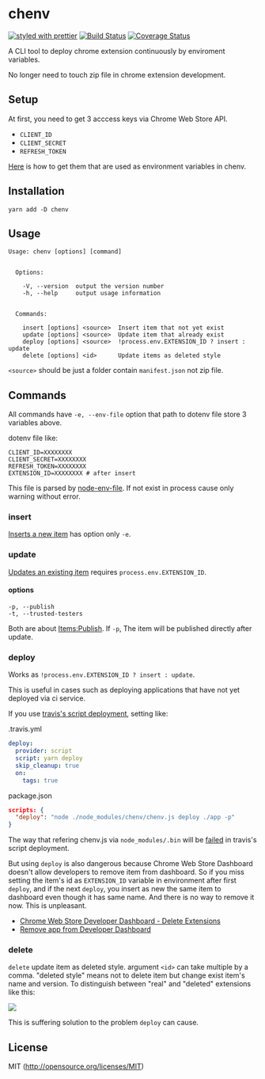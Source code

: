 # chenv
[![styled with prettier](https://img.shields.io/badge/styled_with-prettier-ff69b4.svg)](https://github.com/prettier/prettier)
[![Build Status](https://travis-ci.org/kthjm/chenv.svg?branch=master)](https://travis-ci.org/kthjm/chenv)
[![Coverage Status](https://coveralls.io/repos/github/kthjm/chenv/badge.svg?branch=master)](https://coveralls.io/github/kthjm/chenv?branch=master)

A CLI tool to deploy chrome extension continuously by enviroment variables.

No longer need to touch zip file in chrome extension development.

<!-- ![](https://nysanda.files.wordpress.com/2014/11/shaolinwoodenmen_hongkonglegends_movie_29.png) -->

## Setup
At first, you need to get 3 acccess keys via Chrome Web Store API.
* `CLIENT_ID`
* `CLIENT_SECRET`
* `REFRESH_TOKEN`

[Here](https://developer.chrome.com/webstore/using_webstore_api) is how to get them that are used as environment variables in chenv.

## Installation
```shell
yarn add -D chenv
```
## Usage

```shell
Usage: chenv [options] [command]


  Options:

    -V, --version  output the version number
    -h, --help     output usage information


  Commands:

    insert [options] <source>  Insert item that not yet exist
    update [options] <source>  Update item that already exist
    deploy [options] <source>  !process.env.EXTENSION_ID ? insert : update
    delete [options] <id>      Update items as deleted style
```

`<source>` should be just a folder contain `manifest.json` not zip file.

## Commands

All commands have `-e, --env-file` option that path to dotenv file store 3 variables above.

dotenv file like:
```env
CLIENT_ID=XXXXXXXX
CLIENT_SECRET=XXXXXXXX
REFRESH_TOKEN=XXXXXXXX
EXTENSION_ID=XXXXXXXX # after insert
```
This file is parsed by [node-env-file](https://github.com/grimen/node-env-file). If not exist in process cause only warning without error.

### insert

[Inserts a new item](https://developer.chrome.com/webstore/webstore_api/items/insert) has option only `-e`.

### update

[Updates an existing item](https://developer.chrome.com/webstore/webstore_api/items/update) requires `process.env.EXTENSION_ID`.

#### options
`-p, --publish`  
`-t, --trusted-testers`

Both are about [Items:Publish](https://developer.chrome.com/webstore/webstore_api/items/publish). If `-p`, The item will be published directly after update.

### deploy

Works as `!process.env.EXTENSION_ID ? insert : update`.

This is useful in cases such as deploying applications that have not yet deployed via ci service.

If you use [travis's script deployment](https://docs.travis-ci.com/user/deployment/script/), setting like:

.travis.yml
```yml
deploy:
  provider: script
  script: yarn deploy
  skip_cleanup: true
  on:
    tags: true
```
package.json
```json
scripts: {
  "deploy": "node ./node_modules/chenv/chenv.js deploy ./app -p"
}
```
The way that refering chenv.js via `node_modules/.bin` will be [failed](https://github.com/travis-ci/travis-ci/issues/8505) in travis's script deployment.

But using `deploy` is also dangerous because Chrome Web Store Dashboard doesn't allow developers to remove item from dashboard. So if you miss setting the item's id as `EXTENSION_ID` variable in environment after first `deploy`, and if the next `deploy`, you insert as new the same item to dashboard even though it has same name. And there is no way to remove it now. This is unpleasant.

* [Chrome Web Store Developer Dashboard - Delete Extensions](https://groups.google.com/a/chromium.org/forum/#!topic/chromium-apps/4lu5AkM6bZw)
* [Remove app from Developer Dashboard](https://groups.google.com/a/chromium.org/forum/m/#!topic/chromium-apps/Orx2vQD-PSk)


### delete

`delete` update item as deleted style. argument `<id>` can take multiple by a comma.
"deleted style" means not to delete item but change exist item's name and version.
To distinguish between "real" and "deleted" extensions like this:

![](https://i.gyazo.com/94b02957e23015795a13ef991e600589.png)

This is suffering solution to the problem `deploy` can cause.

## License
MIT (http://opensource.org/licenses/MIT)
